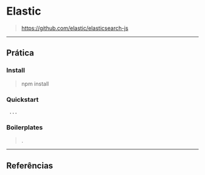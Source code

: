 # Elastic

  > https://github.com/elastic/elasticsearch-js

    
---

## Prática

### Install

   > npm install 

### Quickstart

     ...

### Boilerplates

   > .

---

## Referências
